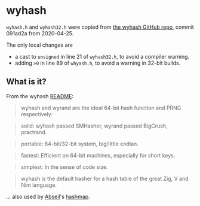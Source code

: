 # wyhash

`wyhash.h` and `wyhash32.h` were copied from [the wyhash GitHub repo][1], commit  091ad2a from 2020-04-25.

The only local changes are
* a cast to `unsigned` in line 21 of `wyhash32.h`, to avoid a compiler warning.
* adding `>0` in line 89 of `whyash.h`, to avoid a warning in 32-bit builds.

## What is it?

From the wyhash [README][2]:

>wyhash and wyrand are the ideal 64-bit hash function and PRNG respectively:

>solid: wyhash passed SMHasher, wyrand passed BigCrush, practrand.

>portable: 64-bit/32-bit system, big/little endian.

>fastest: Efficient on 64-bit machines, especially for short keys.

>simplest: In the sense of code size.

>wyhash is the default hasher for a hash table of the great Zig, V and Nim language.

... also used by [Abseil][3]'s [hashmap][4].

[1]: https://github.com/wangyi-fudan/wyhash/blob/master/wyhash32.h
[2]: https://github.com/wangyi-fudan/wyhash
[3]: https://github.com/abseil/abseil-cpp
[4]: https://github.com/abseil/abseil-cpp/blob/master/absl/hash/internal/wyhash.cc

